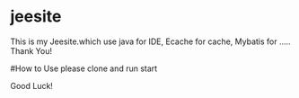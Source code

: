 # jeesite

This is my Jeesite.which use java for IDE, Ecache for cache, Mybatis for ..... Thank You!

#How to Use
please clone and run start

Good Luck!
